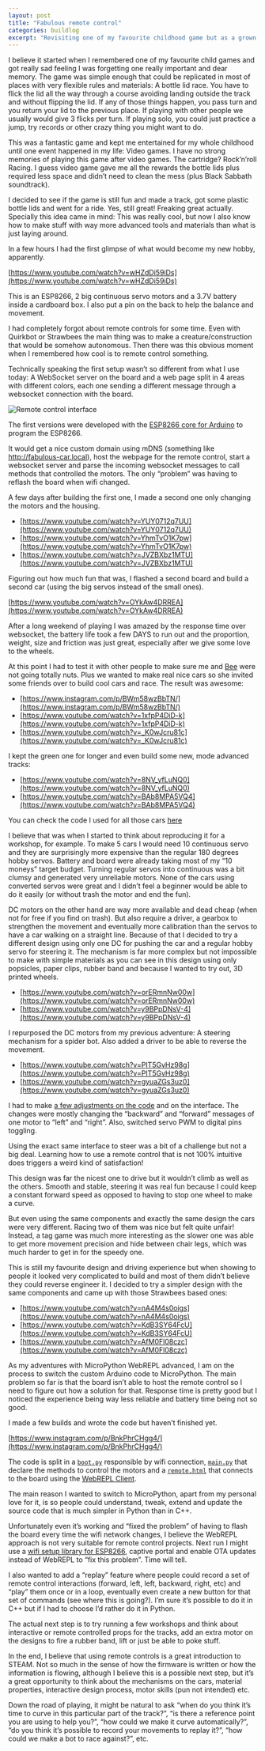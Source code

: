 ```yaml
---
layout: post
title: "Fabulous remote control"
categories: buildlog
excerpt: "Revisiting one of my favourite childhood game but as a grown up kid."
---
```


I believe it started when I remembered one of my favourite child games and got really sad feeling I was forgetting one really important and dear memory. The game was simple enough that could be replicated in most of places with very flexible rules and materials: A bottle lid race. You have to flick the lid all the way through a course avoiding landing outside the track and without flipping the lid. If any of those things happen, you pass turn and you return your lid to the previous place. If playing with other people we usually would give 3 flicks per turn. If playing solo, you could just practice a jump, try records or other crazy thing you might want to do.

This was a fantastic game and kept me entertained for my whole childhood until one event happened in my life: Video games. I have no strong memories of playing this game after video games. The cartridge? Rock’n’roll Racing. I guess video game gave me all the rewards the bottle lids plus required less space and didn’t need to clean the mess (plus Black Sabbath soundtrack).

I decided to see if the game is still fun and made a track, got some plastic bottle lids and went for a ride. Yes, still great! Freaking great actually. Specially this idea came in mind: This was really cool, but now I also know how to make stuff with way more advanced tools and materials than what is just laying around.

In a few hours I had the first glimpse of what would become my new hobby, apparently.

[https://www.youtube.com/watch?v=wHZdDi59iDs](https://www.youtube.com/watch?v=wHZdDi59iDs)

This is an ESP8266, 2 big continuous servo motors and a 3.7V battery inside a cardboard box. I also put a pin on the back to help the balance and movement.

I had completely forgot about remote controls for some time. Even with Quirkbot or Strawbees the main thing was to make a creature/construction that would be somehow autonomous. Then there was this obvious moment when I remembered how cool is to remote control something.

Technically speaking the first setup wasn’t so different from what I use today: A WebSocket server on the board and a web page split in 4 areas with different colors, each one sending a different message through a websocket connection with the board.

![Remote control interface](https://i.imgur.com/7m4Y3vi.png)

The first versions were developed with the [ESP8266 core for Arduino](https://github.com/esp8266/Arduino) to program the ESP8266.

It would get a nice custom domain using mDNS (something like http://fabulous-car.local), host the webpage for the remote control, start a websocket server and parse the incoming websocket messages to call methods that controlled the motors. The only “problem” was having to reflash the board when wifi changed.

A few days after building the first one, I made a second one only changing the motors and the housing.

- [https://www.youtube.com/watch?v=YUY0712q7UU](https://www.youtube.com/watch?v=YUY0712q7UU)
- [https://www.youtube.com/watch?v=YhmTvO1K7pw](https://www.youtube.com/watch?v=YhmTvO1K7pw)
- [https://www.youtube.com/watch?v=JVZBXbz1MTU](https://www.youtube.com/watch?v=JVZBXbz1MTU)

Figuring out how much fun that was, I flashed a second board and build a second car (using the big servos instead of the small ones).

[https://www.youtube.com/watch?v=OYkAw4DRREA](https://www.youtube.com/watch?v=OYkAw4DRREA)

After a long weekend of playing I was amazed by the response time over websocket, the battery life took a few DAYS to run out and the proportion, weight, size and friction was just great, especially after we give some love to the wheels.

At this point I had to test it with other people to make sure me and [Bee](https://beegrandinetti.com/) were not going totally nuts. Plus we wanted to make real nice cars so she invited some friends over to build cool cars and race. The result was awesome:

- [https://www.instagram.com/p/BWm58wzBbTN/](https://www.instagram.com/p/BWm58wzBbTN/)
- [https://www.youtube.com/watch?v=1xfpP4DiD-k](https://www.youtube.com/watch?v=1xfpP4DiD-k)
- [https://www.youtube.com/watch?v=_K0wJcru81c](https://www.youtube.com/watch?v=_K0wJcru81c)

I kept the green one for longer and even build some new, mode advanced tracks:

- [https://www.youtube.com/watch?v=8NV_yfLuNQ0](https://www.youtube.com/watch?v=8NV_yfLuNQ0)
- [https://www.youtube.com/watch?v=BAb8MPA5VQ4](https://www.youtube.com/watch?v=BAb8MPA5VQ4)

You can check the code I used for all those cars [here](https://gist.github.com/murilopolese/67c657863a14641df26abe670cb0da29#file-fabulous-car-continuous-servo-ino)

I believe that was when I started to think about reproducing it for a workshop, for example. To make 5 cars I would need 10 continuous servo and they are surprisingly more expensive than the regular 180 degrees hobby servos. Battery and board were already taking most of my “10 moneys” target budget. Turning regular servos into continuous was a bit clumsy and generated very unreliable motors. None of the cars using converted servos were great and I didn’t feel a beginner would be able to do it easily (or without trash the motor and end the fun).

DC motors on the other hand are way more available and dead cheap (when not for free if you find on trash). But also require a driver, a gearbox to strengthen the movement and eventually more calibration than the servos to have a car walking on a straight line. Because of that I decided to try a different design using only one DC for pushing the car and a regular hobby servo for steering it. The mechanism is far more complex but not impossible to make with simple materials as you can see in this design using only popsicles, paper clips, rubber band and because I wanted to try out, 3D printed wheels.

- [https://www.youtube.com/watch?v=orERmnNw00w](https://www.youtube.com/watch?v=orERmnNw00w)
- [https://www.youtube.com/watch?v=y9BPpDNsV-4](https://www.youtube.com/watch?v=y9BPpDNsV-4)

I repurposed the DC motors from my previous adventure: A steering mechanism for a spider bot. Also added a driver to be able to reverse the movement.

- [https://www.youtube.com/watch?v=PIT5GvHz98g](https://www.youtube.com/watch?v=PIT5GvHz98g)
- [https://www.youtube.com/watch?v=gyuaZGs3uz0](https://www.youtube.com/watch?v=gyuaZGs3uz0)

I had to make [a few adjustments on the code](https://gist.github.com/murilopolese/67c657863a14641df26abe670cb0da29#file-fabulous-car-dc-motor-and-servo-ino) and on the interface. The changes were mostly changing the “backward” and “forward” messages of one motor to “left” and “right”. Also, switched servo PWM to digital pins toggling.

Using the exact same interface to steer was a bit of a challenge but not a big deal. Learning how to use a remote control that is not 100% intuitive does triggers a weird kind of satisfaction!

This design was far the nicest one to drive but it wouldn’t climb as well as the others. Smooth and stable, steering it was real fun because I could keep a constant forward speed as opposed to having to stop one wheel to make a curve.

But even using the same components and exactly the same design the cars were very different. Racing two of them was nice but felt quite unfair! Instead, a tag game was much more interesting as the slower one was able to get more movement precision and hide between chair legs, which was much harder to get in for the speedy one.

This is still my favourite design and driving experience but when showing to people it looked very complicated to build and most of them didn’t believe they could reverse engineer it. I decided to try a simpler design with the same components and came up with those Strawbees based ones:

- [https://www.youtube.com/watch?v=nA4M4s0oigs](https://www.youtube.com/watch?v=nA4M4s0oigs)
- [https://www.youtube.com/watch?v=KdB3SY64FcU](https://www.youtube.com/watch?v=KdB3SY64FcU)
- [https://www.youtube.com/watch?v=AfM0Fl08czc](https://www.youtube.com/watch?v=AfM0Fl08czc)

As my adventures with MicroPython WebREPL advanced, I am on the process to switch the custom Arduino code to MicroPython. The main problem so far is that the board isn’t able to host the remote control so I need to figure out how a solution for that. Response time is pretty good but I noticed the experience being way less reliable and battery time being not so good.

I made a few builds and wrote the code but haven’t finished yet.

[https://www.instagram.com/p/BnkPhrCHgg4/](https://www.instagram.com/p/BnkPhrCHgg4/)

The code is split in a [`boot.py`](https://gist.github.com/murilopolese/67c657863a14641df26abe670cb0da29#file-py_boot-py) responsible by wifi connection, [`main.py`](https://gist.github.com/murilopolese/67c657863a14641df26abe670cb0da29#file-py_main-py) that declare the methods to control the motors and a [`remote.html`](https://gist.github.com/murilopolese/67c657863a14641df26abe670cb0da29#file-py_remote-html) that connects to the board using the [WebREPL Client](https://github.com/murilopolese/webrepl-client).

The main reason I wanted to switch to MicroPython, apart from my personal love for it, is so people could understand, tweak, extend and update the source code that is much simpler in Python than in C++.

Unfortunately even it’s working and “fixed the problem” of having to flash the board every time the wifi network changes, I believe the WebREPL approach is not very suitable for remote control projects. Next run I might use a [wifi setup library for ESP8266](https://github.com/tzapu/WiFiManager), captive portal and enable OTA updates instead of WebREPL to “fix this problem”. Time will tell.

I also wanted to add a “replay” feature where people could record a set of remote control interactions (forward, left, left, backward, right, etc) and “play” them once or in a loop, eventually even create a new button for that set of commands (see where this is going?). I’m sure it’s possible to do it in C++ but if I had to choose I’d rather do it in Python.

The actual next step is to try running a few workshops and think about interactive or remote controlled props for the tracks, add an extra motor on the designs to fire a rubber band, lift or just be able to poke stuff.

In the end, I believe that using remote controls is a great introduction to STEAM. Not so much in the sense of how the firmware is written or how the information is flowing, although I believe this is a possible next step, but it’s a great opportunity to think about the mechanisms on the cars, material properties, interactive design process, motor skills (pun not intended) etc.

Down the road of playing, it might be natural to ask “when do you think it’s time to curve in this particular part of the track?”, “is there a reference point you are using to help you?”, “how could we make it curve automatically?”, “do you think it’s possible to record your movements to replay it?”, “how could we make a bot to race against?”, etc.
